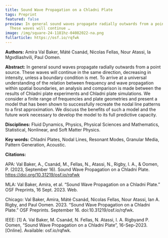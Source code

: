 ```yaml
---
title: Sound Wave Propagation on a Chladni Plate
tags: Preprint
featured: false
preview: In general sound waves propagate radially outwards from a point source.
  These waves will continue …
image: /img/square-24-1181hz-04082022-na.png
fullarticle: https://osf.io/rqfwk
---
```

**Authors:** Amira Val Baker, Máté Csanád, Nicolas Fellas, Nour Atassi, Ia Mgvdliashvili, Paul Oomen.

**Abstract:** In general sound waves propagate radially outwards from a point source. These waves will continue in the same direction, decreasing in intensity, unless a boundary condition is met. To arrive at a universal understanding of the relation between frequency and wave propagation within spatial boundaries, an analysis and comparison is made between the results of Chladni plate experiments and Chladni plate simulations. We consider a finite range of frequencies and plate geometries and present a model that has been shown to successfully recreate the nodal line patterns to a first approximation. We discuss the benefits of such a model and the future work necessary to develop the model to its full predictive capacity.

**Disciplines:** Fluid Dynamics, Physics, Physical Sciences and Mathematics, Statistical, Nonlinear, and Soft Matter Physics.

**Key words:**  Chladni Plates, Nodal Lines, Resonant Modes, Granular Media, Pattern Generation, Acoustic.

**Citations:**

APA: Val Baker, A., Csanád, M., Fellas, N., Atassi, N., Rigby, I. A., & Oomen, P. (2023, September 16). Sound Wave Propagation on a Chladni Plate. https://doi.org/10.31219/osf.io/rqfwk

MLA: Val Baker, Amira, et al. “Sound Wave Propagation on a Chladni Plate.” OSF Preprints, 16 Sept. 2023. Web.

Chicago: Val Baker, Amira, Máté Csanád, Nicolas Fellas, Nour Atassi, Ian A. Rigby, and Paul Oomen. 2023. “Sound Wave Propagation on a Chladni Plate.” OSF Preprints. September 16. doi:10.31219/osf.io/rqfwk.

IEEE: \[1] A. Val Baker, M. Csanád, N. Fellas, N. Atassi, I. A. Rigbyand P. Oomen, “Sound Wave Propagation on a Chladni Plate”, 16-Sep-2023. \[Online]. Available: osf.io/rqfwk.
